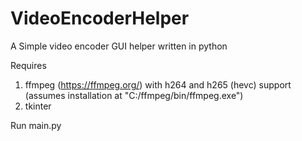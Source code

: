 # VideoEncoderHelper

A Simple video encoder GUI helper written in python

Requires
1. ffmpeg (https://ffmpeg.org/) with h264 and h265 (hevc) support (assumes installation at "C:/ffmpeg/bin/ffmpeg.exe")
2. tkinter

Run main.py
